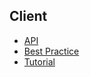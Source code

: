## Client

* [API](/api/index.md)
* [Best Practice](bestpractice/index.md)
* [Tutorial](tutorial/index.md)



